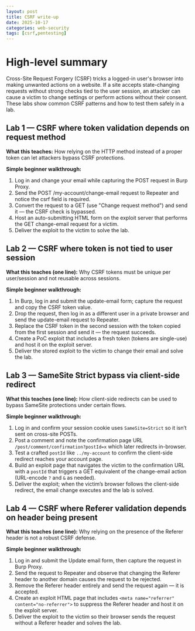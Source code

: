 ```yaml
---
layout: post
title: CSRF write-up
date: 2025-10-17
categories: web-security
tags: [csrf,pentesting]
---
```


# High-level summary
Cross-Site Request Forgery (CSRF) tricks a logged-in user's browser into making unwanted actions on a website. If a site accepts state-changing requests without strong checks tied to the user session, an attacker can cause a victim to change settings or perform actions without their consent. These labs show common CSRF patterns and how to test them safely in a lab.

## Lab 1 — CSRF where token validation depends on request method

**What this teaches:** How relying on the HTTP method instead of a proper token can let attackers bypass CSRF protections.

**Simple beginner walkthrough:**

1. Log in and change your email while capturing the POST request in Burp Proxy.
2. Send the POST /my-account/change-email request to Repeater and notice the csrf field is required.
3. Convert the request to a GET (use "Change request method") and send it — the CSRF check is bypassed.
4. Host an auto-submitting HTML form on the exploit server that performs the GET change-email request for a victim.
5. Deliver the exploit to the victim to solve the lab.


## Lab 2 — CSRF where token is not tied to user session

**What this teaches (one line):** Why CSRF tokens must be unique per user/session and not reusable across sessions.

**Simple beginner walkthrough:**

1. In Burp, log in and submit the update-email form; capture the request and copy the CSRF token value.
2. Drop the request, then log in as a different user in a private browser and send the update-email request to Repeater.
3. Replace the CSRF token in the second session with the token copied from the first session and send it — the request succeeds.
4. Create a PoC exploit that includes a fresh token (tokens are single-use) and host it on the exploit server.
5. Deliver the stored exploit to the victim to change their email and solve the lab.




## Lab 3 — SameSite Strict bypass via client-side redirect

**What this teaches (one line):** How client-side redirects can be used to bypass SameSite protections under certain flows.

**Simple beginner walkthrough:**

1. Log in and confirm your session cookie uses `SameSite=Strict` so it isn’t sent on cross-site POSTs.
2. Post a comment and note the confirmation page URL `/post/comment/confirmation?postId=x` which later redirects in-browser.
3. Test a crafted `postId` like `../my-account` to confirm the client-side redirect reaches your account page.
4. Build an exploit page that navigates the victim to the confirmation URL with a `postId` that triggers a GET equivalent of the change-email action (URL-encode `?` and `&` as needed).
5. Deliver the exploit; when the victim’s browser follows the client-side redirect, the email change executes and the lab is solved.



## Lab 4 — CSRF where Referer validation depends on header being present

**What this teaches (one line):** Why relying on the presence of the Referer header is not a robust CSRF defense.

**Simple beginner walkthrough:**

1. Log in and submit the Update email form, then capture the request in Burp Proxy.
2. Send the request to Repeater and observe that changing the Referer header to another domain causes the request to be rejected.
3. Remove the Referer header entirely and send the request again — it is accepted.
4. Create an exploit HTML page that includes `<meta name="referrer" content="no-referrer">` to suppress the Referer header and host it on the exploit server.
5. Deliver the exploit to the victim so their browser sends the request without a Referer header and solves the lab.




